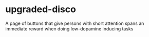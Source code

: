 # upgraded-disco
A page of buttons that give persons with short attention spans an immediate reward when doing low-dopamine inducing tasks
